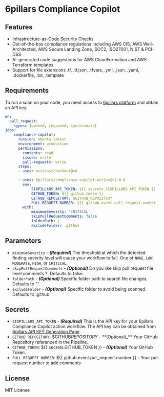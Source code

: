 # 6pillars Compliance Copilot

## Features
- Infrastructure-as-Code Security Checks
- Out-of-the-box compliance regulations including AWS CIS, AWS Well-Architected, AWS Secure Landing Zone, SOC2, ISO27001, NIST & PCI-DSS
- AI-generated code suggestions for AWS CloudFormation and AWS Terraform templates
- Support for file extensions .tf, .tf.json, .tfvars, .yml, .json, .yaml, .dockerfile, .txt, .template


## Requirements

To run a scan on your code, you need access to [6pillars platform](https://app.6pillars.ai) and obtain an API key.

```yaml
on:
  pull_request:
    types: [opened, reopened, synchronize]
jobs:
    compliance-copilot:
      runs-on: ubuntu-latest
      environment: production
      permissions:
        contents: read
        issues: write
        pull-requests: write
      steps:
      - uses: actions/checkout@v4

      - uses: 5pillars/compliance-copilot-action@v1.0.0
        env:
            SIXPILLARS_API_TOKEN: ${{ secrets.SIXPILLARS_API_TOKEN }}
            GITHUB_TOKEN: ${{ github.token }}
            GITHUB_REPOSITORY: $GITHUB_REPOSITORY
            PULL_REQUEST_NUMBER: ${{ github.event.pull_request.number }}
        with:
            minimumSeverity: 'CRITICAL'
            skipPullRequestComments: false
            folderPath: /
            excludeFolder: .github

```

## Parameters
- `minimumSeverity` - **_(Required)_** The threshold at which the detected finding severity level  will cause your workflow to fail. One of `NONE`, `LOW`, `MODERATE`, `HIGH`, or `CRITICAL`.
- `skipPullRequestComments` - **_(Optional)_** Do you like skip pull request file level comments ?. Defaults to false.
- `folderPath` - **_(Optional)_** Specific folder path to search file changes. Defaults to "".
- `excludeFolder` - **_(Optional)_** Specific folder to avoid being scanned. Defaults to .github
  
## Secrets

- `SIXPILLARS_API_TOKEN` - **_(Required)_** This is the API key for your 6pillars Compliance Copilot action workflow. The API key can be obtained from [6pillars API KEY Generation Page](https://app.6pillars.ai/profile)
- `GITHUB_REPOSITORY`: $GITHUB*REPOSITORY - \*\**(Optional)\_\*\* Your GitHub Repository referenced in the Pipeline.
- `GITHUB_TOKEN`: ${{ secrets.GITHUB_TOKEN }} - **_(Optional)_** Your GitHub Token.
- `PULL_REQUEST_NUMBER`: ${{ github.event.pull_request.number }} - Your pull request number to add comments

## License

MIT License
